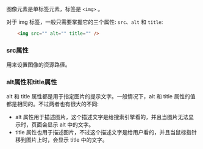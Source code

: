 
图像元素是单标签元素，标签是 `<img>` 。

对于 img 标签，一般只需要掌握它的三个属性: `src`、`alt` 和 `title`:
```html
    <img src="" alt="" title="" />
```

### src属性

用来设置图像的资源路径。

### alt属性和title属性

alt 和 title 属性都是用于指定图片的提示文字。一般情况下，alt 和 title 属性的值都是相同的。不过两者也有很大的不同:
- alt 属性用于描述图片，这个描述文字是给搜索引擎看的，并且当图片无法显示时，页面会显示 alt 中的文字。
- title 属性也用于描述图片，不过这个描述文字是给用户看的，并且当鼠标指针移到图片上时，会显示 title 中的文字。
